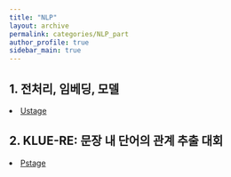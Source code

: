 ```yaml
---
title: "NLP"
layout: archive
permalink: categories/NLP_part
author_profile: true
sidebar_main: true
---
```


## 1. 전처리, 임베딩, 모델
<li><a href="/categories/NLP_ustage" class="splitter">Ustage</a></li>  


## 2. KLUE-RE: 문장 내 단어의 관계 추출 대회
<li><a href="/categories/NLP_pstage" class="splitter">Pstage</a></li>  